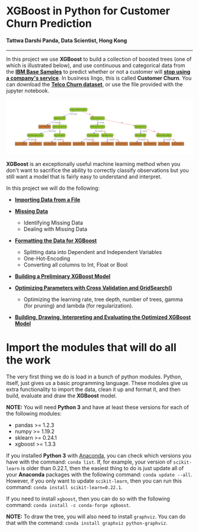 # XGBoost in Python for Customer Churn Prediction

#### Tattwa Darshi Panda, Data Scientist, Hong Kong

----

In this project we use **XGBoost** to build a collection of boosted trees (one of which is illustrated below), and use continuous and categorical data from the **[IBM Base Samples](https://community.ibm.com/community/user/businessanalytics/blogs/steven-macko/2018/09/12/base-samples-for-ibm-cognos-analytics)** to predict whether or not a customer will **[stop using a company's service](https://community.ibm.com/community/user/businessanalytics/blogs/steven-macko/2019/07/11/telco-customer-churn-1113)**. In business lingo, this is called **Customer Churn**. You can download the **[Telco Churn dataset](https://community.ibm.com/community/user/businessanalytics/blogs/steven-macko/2017/06/19/guide-to-ibm-cognos-analytics-sample-data-sets)**, or use the file provided with the jupyter notebook.

<!-- <img src="./xgboost_tree.png" alt="An XGBoost Tree" style="width: 600px;"> -->
<img src="./xgboost_tree_customer_churn.png" alt="An XGBoost Tree">

**XGBoost** is an exceptionally useful machine learning method when you don't want to sacrifice the ability to correctly classify observations but you still want a model that is fairly easy to understand and interpret. 

In this project we will do the following:

- **[Importing Data from a File](#download-the-data)**

- **[Missing Data](#identify-and-deal-with-missing-data)**
    - Identifying Missing Data
    - Dealing with Missing Data


- **[Formatting the Data for XGBoost](#format-the-data)**

    - Splitting data into Dependent and Independent Variables
    - One-Hot-Encoding
    - Converting all columns to Int, Float or Bool
    

- **[Building a Preliminary XGBoost Model](#build-tree)**


- **[Optimizing Parameters with Cross Validation and GridSearch()](#optimize-parameters)**
    
    - Optimizing the learning rate, tree depth, number of trees, gamma (for pruning) and lambda (for regularization).


- **[Building, Drawing, Interpreting and Evaluating the Optimized XGBoost Model](#draw-tree)**

# Import the modules that will do all the work
The very first thing we do is load in a bunch of python modules. Python, itself, just gives us a basic programming language. These modules give us extra functionality to import the data, clean it up and format it, and then build, evaluate and draw the **XGBoost** model. 

**NOTE:** You will need **Python 3** and have at least these versions for each of the following modules: 
- pandas >= 1.2.3
- numpy >= 1.19.2
- sklearn >= 0.24.1
- xgboost >= 1.3.3
 
If you installed **Python 3** with [Anaconda](https://www.anaconda.com/), you can check which versions you have with the command: `conda list`. If, for example, your version of `scikit-learn` is older than 0.22.1, then the easiest thing to do is just update all of your **Anaconda** packages with the following command: `conda update --all`. However, if you only want to update `scikit-learn`, then you can run this command: `conda install scikit-learn=0.22.1`.

If you need to install `xgboost`, then you can do so with the following command: `conda install -c conda-forge xgboost`.

**NOTE:** To draw the tree, you will also need to install `graphviz`. You can do that with the command: `conda install graphviz python-graphviz`.
